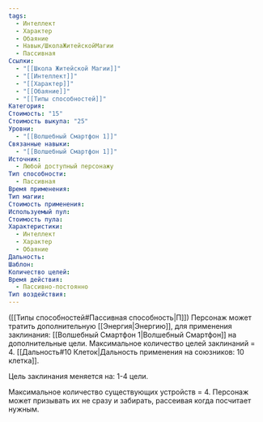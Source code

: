 ```yaml
---
tags:
  - Интеллект
  - Характер
  - Обаяние
  - Навык/ШколаЖитейскойМагии
  - Пассивная
Ссылки:
  - "[[Школа Житейской Магии]]"
  - "[[Интеллект]]"
  - "[[Характер]]"
  - "[[Обаяние]]"
  - "[[Типы способностей]]"
Категория: 
Стоимость: "15"
Стоимость выкупа: "25"
Уровни:
  - "[[Волшебный Смартфон 1]]"
Связанные навыки:
  - "[[Волшебный Смартфон 1]]"
Источник:
  - Любой доступный персонажу
Тип способности:
  - Пассивная
Время применения: 
Тип магии: 
Стоимость применения: 
Используемый пул: 
Стоимость пула: 
Характеристики:
  - Интеллект
  - Характер
  - Обаяние
Дальность: 
Шаблон: 
Количество целей: 
Время действия:
  - Пассивно-постоянно
Тип воздействия:
---
```

([[Типы способностей#Пассивная способность|П]]) Персонаж может тратить дополнительную [[Энергия|Энергию]], для применения заклинания: [[Волшебный Смартфон 1|Волшебный Смартфон]] на дополнительные цели. Максимальное количество целей заклинаний = 4. [[Дальность#10 Клеток|Дальность применения на союзников: 10 клетка]].

Цель заклинания меняется на: 1-4 цели. 

Максимальное количество существующих устройств = 4. Персонаж может призывать их не сразу и забирать, рассеивая когда посчитает нужным. 